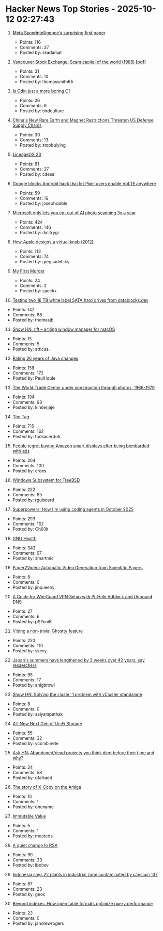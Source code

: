 # Hacker News Top Stories - 2025-10-12 02:27:43

1. [Meta Superintelligence's surprising first paper](https://paddedinputs.substack.com/p/meta-superintelligences-surprising)
   - Points: 116
   - Comments: 37
   - Posted by: skadamat

2. [Vancouver Stock Exchange: Scam capital of the world (1989) [pdf]](https://scamcouver.wordpress.com/wp-content/uploads/2012/04/scam-capital.pdf)
   - Points: 31
   - Comments: 10
   - Posted by: thomassmith65

3. [Is Odin just a more boring C?](https://dayvster.com/blog/is-odin-just-a-more-boring-c/)
   - Points: 26
   - Comments: 9
   - Posted by: birdculture

4. [China's New Rare Earth and Magnet Restrictions Threaten US Defense Supply Chains](https://www.csis.org/analysis/chinas-new-rare-earth-and-magnet-restrictions-threaten-us-defense-supply-chains)
   - Points: 30
   - Comments: 13
   - Posted by: stopbulying

5. [LineageOS 23](https://lineageos.org/Changelog-30/)
   - Points: 81
   - Comments: 27
   - Posted by: cdesai

6. [Google blocks Android hack that let Pixel users enable VoLTE anywhere](https://www.androidauthority.com/pixel-ims-broken-october-update-3606444/)
   - Points: 59
   - Comments: 16
   - Posted by: josephcsible

7. [Microsoft only lets you opt out of AI photo scanning 3x a year](https://hardware.slashdot.org/story/25/10/11/0238213/microsofts-onedrive-begins-testing-face-recognizing-ai-for-photos-for-some-preview-users)
   - Points: 424
   - Comments: 146
   - Posted by: dmitrygr

8. [How Apple designs a virtual knob (2012)](https://jherrm.github.io/knobs/)
   - Points: 113
   - Comments: 74
   - Posted by: gregsadetsky

9. [My First Murder](https://www.texasmonthly.com/true-crime/skip-hollandsworth-new-book-she-kills/)
   - Points: 24
   - Comments: 2
   - Posted by: speckx

10. [Testing two 18 TB white label SATA hard drives from datablocks.dev](https://ounapuu.ee/posts/2025/10/06/datablocks-white-label-drives/)
   - Points: 147
   - Comments: 88
   - Posted by: thomasjb

11. [Show HN: rift – a tiling window manager for macOS](https://github.com/acsandmann/rift)
   - Points: 15
   - Comments: 5
   - Posted by: atticus_

12. [Rating 26 years of Java changes](https://neilmadden.blog/2025/09/12/rating-26-years-of-java-changes/)
   - Points: 158
   - Comments: 173
   - Posted by: PaulHoule

13. [The World Trade Center under construction through photos, 1966-1979](https://rarehistoricalphotos.com/twin-towers-construction-photographs/)
   - Points: 194
   - Comments: 98
   - Posted by: kinderjaje

14. [The <output> Tag](https://denodell.com/blog/html-best-kept-secret-output-tag)
   - Points: 715
   - Comments: 162
   - Posted by: todsacerdoti

15. [People regret buying Amazon smart displays after being bombarded with ads](https://arstechnica.com/gadgets/2025/10/people-regret-buying-amazon-smart-displays-after-being-bombarded-with-ads/)
   - Points: 204
   - Comments: 100
   - Posted by: croes

16. [Windows Subsystem for FreeBSD](https://github.com/BalajeS/WSL-For-FreeBSD)
   - Points: 222
   - Comments: 85
   - Posted by: rguiscard

17. [Superpowers: How I'm using coding agents in October 2025](https://blog.fsck.com/2025/10/09/superpowers/)
   - Points: 293
   - Comments: 162
   - Posted by: Ch00k

18. [GNU Health](https://www.gnuhealth.org/about-us.html)
   - Points: 342
   - Comments: 97
   - Posted by: smartmic

19. [Paper2Video: Automatic Video Generation from Scientific Papers](https://arxiv.org/abs/2510.05096)
   - Points: 8
   - Comments: 0
   - Posted by: jinqueeny

20. [A Guide for WireGuard VPN Setup with Pi-Hole Adblock and Unbound DNS](https://psyonik.tech/posts/a-guide-for-wireguard-vpn-setup-with-pi-hole-adblock-and-unbound-dns/)
   - Points: 27
   - Comments: 6
   - Posted by: pSYoniK

21. [Vibing a non-trivial Ghostty feature](https://mitchellh.com/writing/non-trivial-vibing)
   - Points: 220
   - Comments: 110
   - Posted by: skevy

22. [Japan's summers have lengthened by 3 weeks over 42 years, say resaerchers](https://english.kyodonews.net/articles/-/62626)
   - Points: 95
   - Comments: 17
   - Posted by: anigbrowl

23. [Show HN: Solving the cluster 1 problem with vCluster standalone](https://www.vcluster.com/blog/vcluster-standalone-multi-tenancy-kubernetes)
   - Points: 8
   - Comments: 0
   - Posted by: saiyampathak

24. [All-New Next Gen of UniFi Storage](https://blog.ui.com/article/all-new-next-gen-of-unifi-storage)
   - Points: 55
   - Comments: 32
   - Posted by: ycombinete

25. [Ask HN: Abandoned/dead projects you think died before their time and why?](undefined)
   - Points: 24
   - Comments: 58
   - Posted by: ofalkaed

26. [The story of X-Copy on the Amiga](https://spillhistorie.no/2025/10/10/the-story-of-x-copy-on-the-amiga/)
   - Points: 10
   - Comments: 1
   - Posted by: onename

27. [Immutable Value](https://kevlinhenney.medium.com/immutable-value-d5d73dc3252f)
   - Points: 5
   - Comments: 1
   - Posted by: mooreds

28. [A quiet change to RSA](https://www.johndcook.com/blog/2025/10/06/a-quiet-change-to-rsa/)
   - Points: 99
   - Comments: 33
   - Posted by: ibobev

29. [Indonesia says 22 plants in industrial zone contaminated by caesium 137](https://www.reuters.com/sustainability/boards-policy-regulation/indonesia-says-22-plants-industrial-zone-near-jakarta-contaminated-by-caesium-2025-10-08/)
   - Points: 87
   - Comments: 23
   - Posted by: geox

30. [Beyond indexes: How open table formats optimize query performance](https://jack-vanlightly.com/blog/2025/10/8/beyond-indexes-how-open-table-formats-optimize-query-performance)
   - Points: 23
   - Comments: 0
   - Posted by: jandrewrogers

